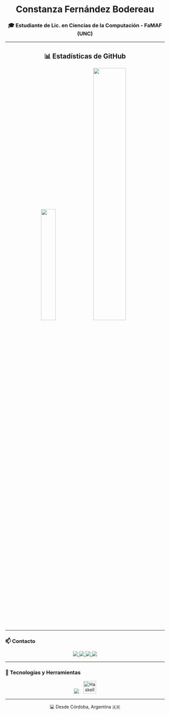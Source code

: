 <h1 align="center"> Constanza Fernández Bodereau</h1>
<h3 align="center">🎓 Estudiante de Lic. en Ciencias de la Computación - FaMAF (UNC)</h3>

---

<h2 align="center">📊 Estadísticas de GitHub</h2>

<p align="center">
  <img src="https://github-readme-stats.vercel.app/api/top-langs/?username=cotibodereau&layout=compact&langs_count=8&hide=dockerfile&theme=tokyonight&hide_border=true" width="30%" />
  <img src="https://github-readme-stats.vercel.app/api?username=cotibodereau&show_icons=true&theme=tokyonight&hide_border=true" width="45.2%" />
</p>

---




### 📫 Contacto

<p align="center">
  <a href="mailto:cotifernandezb@gmail.com">
    <img src="https://img.shields.io/badge/Gmail-D14836?style=for-the-badge&logo=gmail&logoColor=white" />
  </a>
  <a href="mailto:cotibodereau@hotmail.com">
    <img src="https://img.shields.io/badge/Hotmail-0078D4?style=for-the-badge&logo=microsoft-outlook&logoColor=white" />
  </a>
  <a href="https://github.com/cotibodereau">
    <img src="https://img.shields.io/badge/GitHub-100000?style=for-the-badge&logo=github&logoColor=white" />
  </a>
  <a href="https://instagram.com/cotibodereau" target="_blank">
    <img src="https://img.shields.io/badge/Instagram-E4405F?style=for-the-badge&logo=instagram&logoColor=white" />
  </a>
</p>

---


### 🚀 Tecnologías y Herramientas

<p align="center">
  <img src="https://skillicons.dev/icons?i=python,c,cpp,java,git,linux,vscode,bash" />
  <img src="https://upload.wikimedia.org/wikipedia/commons/1/1c/Haskell-Logo.svg" alt="Haskell" title="Haskell" width="40" height="40" style="margin-left: 10px;" />
</p>


---

<p align="center">
  💻 Desde Córdoba, Argentina 🇦🇷
</p>
